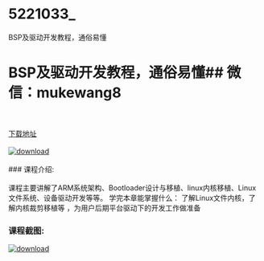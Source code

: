 # 5221033_
BSP及驱动开发教程，通俗易懂
# BSP及驱动开发教程，通俗易懂## 微信：mukewang8
<br/></br>[下载地址](http://www.36tz.cn/article/5221033 "下载地址")
<br/></br>[![download](http://36tz.cn/muke_img/2021_09_1-19-300x164.png "下载地址")](http://www.36tz.cn/article/5221033 "下载地址")
<br/></br>### 课程介绍:<br/></br>课程主要讲解了ARM系统架构、Bootloader设计与移植、linux内核移植、Linux文件系统、设备驱动开发等等。
学完本章能掌握什么：
了解Linux文件内核，了解内核裁剪移植等 ，为用户后期平台驱动下的开发工作做准备

### 课程截图:
[![download](http://36tz.cn/muke_img/2021_09_2-17.png "下载地址")](http://www.36tz.cn/article/5221033 "下载地址")
